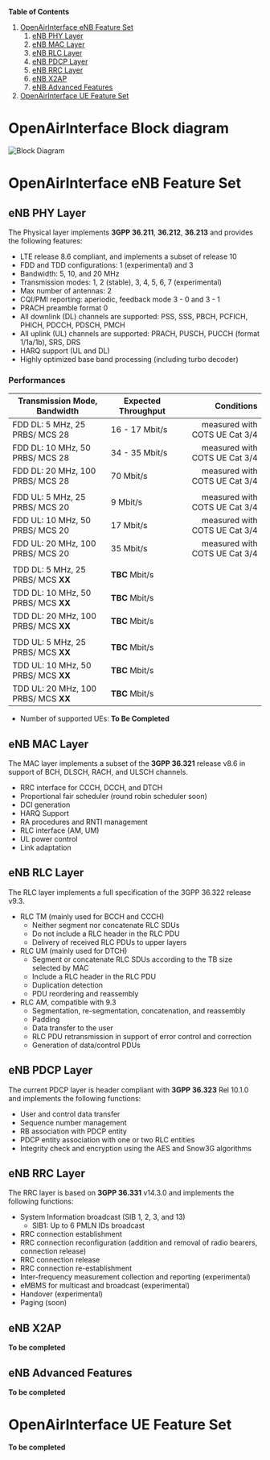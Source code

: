 **Table of Contents**

1. [OpenAirInterface eNB Feature Set](#openairinterface-enb-feature-set)
   1. [eNB PHY Layer](#enb-phy-layer)
   2. [eNB MAC Layer](#enb-mac-layer)
   3. [eNB RLC Layer](#enb-rlc-layer)
   4. [eNB PDCP Layer](#enb-pdcp-layer)
   5. [eNB RRC Layer](#enb-rrc-layer)
   6. [eNB X2AP](#enb-x2ap)
   7. [eNB Advanced Features](#enb-advanced-features)
2. [OpenAirInterface UE Feature Set](#openairinterface-ue-feature-set)

# OpenAirInterface Block diagram #

![Block Diagram](./oai_enb_block_diagram.png)

# OpenAirInterface eNB Feature Set #

## eNB PHY Layer ##

The Physical layer implements **3GPP 36.211**, **36.212**, **36.213** and provides the following features:

- LTE release 8.6 compliant, and implements a subset of release 10
- FDD and TDD configurations: 1 (experimental) and 3
- Bandwidth: 5, 10, and 20 MHz
- Transmission modes: 1, 2 (stable), 3, 4, 5, 6, 7 (experimental)
- Max number of antennas: 2
- CQI/PMI reporting: aperiodic, feedback mode 3 - 0 and 3 - 1
- PRACH preamble format 0
- All downlink (DL) channels are supported: PSS, SSS, PBCH, PCFICH, PHICH, PDCCH, PDSCH, PMCH
- All uplink (UL) channels are supported: PRACH, PUSCH, PUCCH (format 1/1a/1b), SRS, DRS
- HARQ support (UL and DL)
- Highly optimized base band processing (including turbo decoder)

### Performances ###

**Transmission Mode, Bandwidth** | **Expected Throughput** | **Conditions**
-------------------------------- | ----------------------- | ----------------:
FDD DL: 5 MHz, 25 PRBS/ MCS 28   | 16 - 17 Mbit/s          | measured with COTS UE Cat 3/4
FDD DL: 10 MHz, 50 PRBS/ MCS 28  | 34 - 35 Mbit/s          | measured with COTS UE Cat 3/4
FDD DL: 20 MHz, 100 PRBS/ MCS 28 | 70 Mbit/s               | measured with COTS UE Cat 3/4
 |  | 
FDD UL: 5 MHz, 25 PRBS/ MCS 20   | 9 Mbit/s                | measured with COTS UE Cat 3/4
FDD UL: 10 MHz, 50 PRBS/ MCS 20  | 17 Mbit/s               | measured with COTS UE Cat 3/4
FDD UL: 20 MHz, 100 PRBS/ MCS 20 | 35 Mbit/s               | measured with COTS UE Cat 3/4
 |  | 
TDD DL: 5 MHz, 25 PRBS/ MCS **XX**   | **TBC** Mbit/s | 
TDD DL: 10 MHz, 50 PRBS/ MCS **XX**  | **TBC** Mbit/s | 
TDD DL: 20 MHz, 100 PRBS/ MCS **XX** | **TBC** Mbit/s | 
 |  | 
TDD UL: 5 MHz, 25 PRBS/ MCS **XX**   | **TBC** Mbit/s | 
TDD UL: 10 MHz, 50 PRBS/ MCS **XX**  | **TBC** Mbit/s | 
TDD UL: 20 MHz, 100 PRBS/ MCS **XX** | **TBC** Mbit/s | 

- Number of supported UEs: **To Be Completed**

## eNB MAC Layer ##

The MAC layer implements a subset of the **3GPP 36.321** release v8.6 in support of BCH, DLSCH, RACH, and ULSCH channels. 

- RRC interface for CCCH, DCCH, and DTCH
- Proportional fair scheduler (round robin scheduler soon)
- DCI generation
- HARQ Support
- RA procedures and RNTI management
- RLC interface (AM, UM)
- UL power control
- Link adaptation

## eNB RLC Layer ##

The RLC layer implements a full specification of the 3GPP 36.322 release v9.3.

- RLC TM (mainly used for BCCH and CCCH) 
  * Neither segment nor concatenate RLC SDUs
  * Do not include a RLC header in the RLC PDU
  * Delivery of received RLC PDUs to upper layers
- RLC UM (mainly used for DTCH) 
  * Segment or concatenate RLC SDUs according to the TB size selected by MAC
  * Include a RLC header in the RLC PDU
  * Duplication detection
  * PDU reordering and reassembly
- RLC AM, compatible with 9.3 
  * Segmentation, re-segmentation, concatenation, and reassembly
  * Padding
  * Data transfer to the user
  * RLC PDU retransmission in support of error control and correction
  * Generation of data/control PDUs

## eNB PDCP Layer ##

The current PDCP layer is header compliant with **3GPP 36.323** Rel 10.1.0 and implements the following functions:

- User and control data transfer
- Sequence number management
- RB association with PDCP entity
- PDCP entity association with one or two RLC entities
- Integrity check and encryption using the AES and Snow3G algorithms

## eNB RRC Layer ##

The RRC layer is based on **3GPP 36.331** v14.3.0 and implements the following functions:

- System Information broadcast (SIB 1, 2, 3, and 13)
  * SIB1: Up to 6 PMLN IDs broadcast
- RRC connection establishment
- RRC connection reconfiguration (addition and removal of radio bearers, connection release)
- RRC connection release
- RRC connection re-establishment
- Inter-frequency measurement collection and reporting (experimental)
- eMBMS for multicast and broadcast (experimental)
- Handover (experimental)
- Paging (soon)

## eNB X2AP ##

**To be completed**

## eNB Advanced Features ##

**To be completed**

# OpenAirInterface UE Feature Set #

**To be completed**

